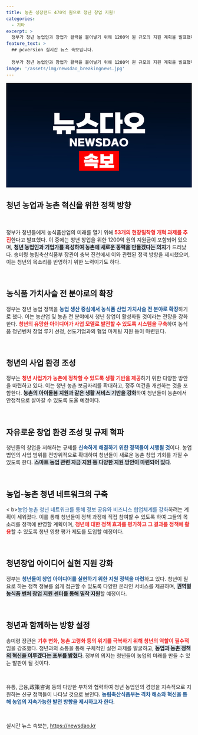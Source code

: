 ```yaml
---
title: 농촌 성장펀드 470억 원으로 청년 창업 지원!
categories:
  - 기타
excerpt: >
  정부가 청년 농업인과 창업가 활력을 불어넣기 위해 1200억 원 규모의 지원 계획을 발표했다. 현장 맞춤형 개혁 과제 52개를 통해 청년의 아이디어를 실현하고, 농촌 경제를 활성화하는 새로운 전환점을 만들겠다는 의지다. 클릭해 그 비밀을 알아보세요!
feature_text: >
  ## pcversion 실시간 뉴스 속보입니다.

  정부가 청년 농업인과 창업가 활력을 불어넣기 위해 1200억 원 규모의 지원 계획을 발표했다. 현장 맞춤형 개혁 과제 52개를 통해 청년의 아이디어를 실현하고, 농촌 경제를 활성화하는 새로운 전환점을 만들겠다는 의지다. 클릭해 그 비밀을 알아보세요!
image: '/assets/img/newsdao_breakingnews.jpg'
---
```


<p><img src="/assets/img/newsdao_breakingnews.jpg" alt="pcversion 속보" /></p>

<h2 data-ke-size="size26">청년 농업과 농촌 혁신을 위한 정책 방향</h2>

<p data-ke-size="size16">&nbsp;</p>

<p>정부가 청년들에게 농식품산업의 미래를 열기 위해 <b><span style="color: #ee2323;">53개의 현장밀착형 개혁 과제를 추진</span></b>한다고 발표했다. 이 중에는 청년 창업을 위한 1200억 원의 지원금이 포함되어 있으며, <b><span style="background-color: #21538527;">청년 농업인과 기업가를 육성하여 농촌에 새로운 동력을 만들겠다는 의지</span></b>가 드러났다. 송미령 농림축산식품부 장관이 충북 진천에서 이와 관련된 정책 방향을 제시했으며, 이는 청년의 목소리를 반영하기 위한 노력이기도 하다.</p>

<p data-ke-size="size16">&nbsp;</p>

<h2 data-ke-size="size26">농식품 가치사슬 전 분야로의 확장</h2>

<p>정부는 청년 농업 정책을 <b><span style="color: #1a5490;">농업 생산 중심에서 농식품 산업 가치사슬 전 분야로 확장</span></b>하기로 했다. 이는 농산업 및 농촌 전 분야에서 청년 창업이 활성화될 것이라는 전망을 강화한다. <b><span style="color: #ee2323;">청년의 유망한 아이디어가 사업 모델로 발전할 수 있도록 시스템을 구축</span></b>하여 농식품 청년벤처 창업 루키 선정, 선도기업과의 협업 마케팅 지원 등이 마련된다.</p>

<p data-ke-size="size16">&nbsp;</p>

<h2 data-ke-size="size26">청년의 사업 환경 조성</h2>

<p>정부는 <b><span style="color: #ee2323;">청년 사업가가 농촌에 정착할 수 있도록 생활 기반을 제공</span></b>하기 위한 다양한 방안을 마련하고 있다. 이는 청년 농촌 보금자리를 확대하고, 정주 여건을 개선하는 것을 포함한다. <b><span style="background-color: #21538527;">농촌의 아이돌봄 지원과 같은 생활 서비스 기반을 강화</span></b>하여 청년들이 농촌에서 안정적으로 살아갈 수 있도록 도울 예정이다.</p>

<p data-ke-size="size16">&nbsp;</p>

<h2 data-ke-size="size26">자유로운 창업 환경 조성 및 규제 혁파</h2>

<p>청년들의 창업을 저해하는 규제를 <b><span style="color: #1a5490;">신속하게 해결하기 위한 정책들이 시행될 것</span></b>이다. 농업법인의 사업 범위를 전방위적으로 확대하여 청년들이 새로운 농촌 창업 기회를 가질 수 있도록 한다. <b><span style="background-color: #21538527;">스마트 농업 관련 자금 지원 등 다양한 지원 방안이 마련되어 있다</span></b>.</p>

<p data-ke-size="size16">&nbsp;</p>

<h2 data-ke-size="size26">농업-농촌 청년 네트워크의 구축</h2>

<p>&lt; b><span style="color: #1a5490;">농업·농촌 청년 네트워크를 통해 정보 공유와 비즈니스 협업체계를 강화</span></b>하려는 계획이 세워졌다. 이를 통해 청년들이 정책 과정에 직접 참여할 수 있도록 하여 그들의 목소리를 정책에 반영할 계획이며, <b><span style="color: #ee2323;">청년에 대한 정책 효과를 평가하고 그 결과를 정책에 활용</span></b>할 수 있도록 청년 영향 평가 제도를 도입할 예정이다.</p>

<p data-ke-size="size16">&nbsp;</p>

<h2 data-ke-size="size26">청년창업 아이디어 실현 지원 강화</h2>

<p>정부는 <b><span style="color: #1a5490;">청년들이 창업 아이디어를 실현하기 위한 지원 정책을 마련</span></b>하고 있다. 청년이 필요로 하는 정책 정보를 쉽게 접근할 수 있도록 다양한 온라인 서비스를 제공하며, <b><span style="background-color: #21538527;">권역별 농식품 벤처 창업 지원 센터를 통해 밀착 지원</span></b>할 예정이다.</p>

<p data-ke-size="size16">&nbsp;</p>

<h2 data-ke-size="size26">청년과 함께하는 방향 설정</h2>

<p>송미령 장관은 <b><span style="color: #ee2323;">기후 변화, 농촌 고령화 등의 위기를 극복하기 위해 청년의 역할이 필수적</span></b>임을 강조했다. 청년과의 소통을 통해 구체적인 실천 과제를 발굴하고, <b><span style="background-color: #21538527;">농업과 농촌 정책의 혁신을 이루겠다는 포부를 밝혔다</span></b>. 정부의 의지는 청년들이 농업의 미래를 만들 수 있는 발판이 될 것이다.</p>

<p data-ke-size="size16">&nbsp;</p>

<p>유통, 금융,政策咨询 등의 다양한 부처와 협력하여 청년 농업인의 경영을 지속적으로 지원하는 신규 정책들이 나타날 것으로 보인다. <b><span style="color: #1a5490;">농림축산식품부는 격차 해소와 혁신을 통해 농업의 지속가능한 발전 방향을 제시하고자 한다</span></b>.</p>

<p data-ke-size="size16">&nbsp;</p>
실시간 뉴스 속보는, <a href="https://newsdao.kr" rel="dofollow">https://newsdao.kr</a>


